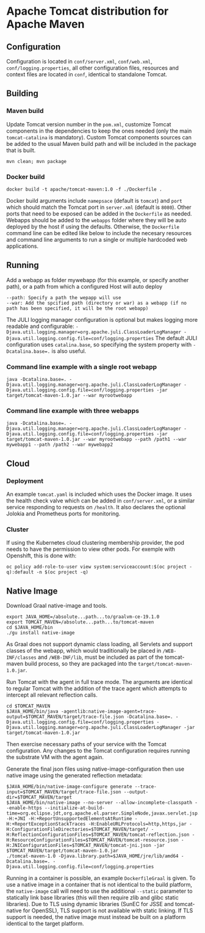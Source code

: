 <!--

    Licensed to the Apache Software Foundation (ASF) under one
    or more contributor license agreements.  See the NOTICE file
    distributed with this work for additional information
    regarding copyright ownership.  The ASF licenses this file
    to you under the Apache License, Version 2.0 (the
    "License"); you may not use this file except in compliance
    with the License.  You may obtain a copy of the License at

      http://www.apache.org/licenses/LICENSE-2.0

    Unless required by applicable law or agreed to in writing,
    software distributed under the License is distributed on an
    "AS IS" BASIS, WITHOUT WARRANTIES OR CONDITIONS OF ANY
    KIND, either express or implied.  See the License for the
    specific language governing permissions and limitations
    under the License.

-->

# Apache Tomcat distribution for Apache Maven

## Configuration

Configuration is located in `conf/server.xml`, `conf/web.xml`, `conf/logging.properties`, all other configuration files, resources and context files are located in `conf`, identical to standalone Tomcat.

## Building

### Maven build

Update Tomcat version number in the `pom.xml`, customize Tomcat components in the dependencies to keep the ones needed (only the main `tomcat-catalina` is mandatory). Custom Tomcat components sources can be added to the usual Maven build path and will be included in the package that is built.
```
mvn clean; mvn package
```

### Docker build

```
docker build -t apache/tomcat-maven:1.0 -f ./Dockerfile .
```
Docker build arguments include `namepsace` (default is `tomcat`) and `port` which should match the Tomcat port in `server.xml` (default is `8080`). Other ports that need to be exposed can be added in the `Dockerfile` as needed. Webapps should be added to the `webapps` folder where they will be auto deployed by the host if using the defaults. Otherwise, the `Dockerfile` command line can be edited like below to include the necesary resources and command line arguments to run a single or multiple hardcoded web applications.

## Running

Add a webapp as folder mywebapp (for this example, or specify another path), or a path from which a configured Host will auto deploy
```
--path: Specify a path the wepapp will use
--war: Add the spcified path (directory or war) as a webapp (if no path has been specified, it will be the root webapp)
```

The JULI logging manager configuration is optional but makes logging more readable and configurable:
`-Djava.util.logging.manager=org.apache.juli.ClassLoaderLogManager -Djava.util.logging.config.file=conf/logging.properties`
The default JULI configuration uses `catalina.base`, so specifying the system property with `-Dcatalina.base=.` is also useful.

### Command line example with a single root webapp

```
java -Dcatalina.base=. -Djava.util.logging.manager=org.apache.juli.ClassLoaderLogManager -Djava.util.logging.config.file=conf/logging.properties -jar target/tomcat-maven-1.0.jar --war myrootwebapp
```

### Command line example with three webapps

```
java -Dcatalina.base=. -Djava.util.logging.manager=org.apache.juli.ClassLoaderLogManager -Djava.util.logging.config.file=conf/logging.properties -jar target/tomcat-maven-1.0.jar --war myrootwebapp --path /path1 --war mywebapp1 --path /path2 --war mywebapp2
```

## Cloud

### Deployment

An example `tomcat.yaml` is included which uses the Docker image. It uses the health check valve which can be added in `conf/server.xml`, or a similar service responding to requests on `/health`. It also declares the optional Jolokia and Prometheus ports for monitoring.

### Cluster

If using the Kubernetes cloud clustering membership provider, the pod needs to have the permission to view other pods. For exemple with Openshift, this is done with:
```
oc policy add-role-to-user view system:serviceaccount:$(oc project -q):default -n $(oc project -q)
```

## Native Image

Download Graal native-image and tools.
```
export JAVA_HOME=/absolute...path...to/graalvm-ce-19.1.0
export TOMCAT_MAVEN=/absolute...path...to/tomcat-maven
cd $JAVA_HOME/bin
./gu install native-image
```
As Graal does not support dynamic class loading, all Servlets and support classes of the webapp, which would traditionally be placed
in `/WEB-INF/classes` and `/WEB-INF/lib`, must be included as part of the tomcat-maven build process, so they are packaged into the
`target/tomcat-maven-1.0.jar`.

Run Tomcat with the agent in full trace mode. The arguments are identical to regular Tomcat with the addition of the trace agent which attempts to
intercept all relevant reflection calls.
```
cd $TOMCAT_MAVEN
$JAVA_HOME/bin/java -agentlib:native-image-agent=trace-output=$TOMCAT_MAVEN/target/trace-file.json -Dcatalina.base=. -Djava.util.logging.config.file=conf/logging.properties -Djava.util.logging.manager=org.apache.juli.ClassLoaderLogManager -jar target/tomcat-maven-1.0.jar
```
Then exercise necessary paths of your service with the Tomcat configuration. Any changes to the Tomcat configuration requires running
the substrate VM with the agent again.

Generate the final json files using native-image-configuration then use native image using the generated reflection metadata:
```
$JAVA_HOME/bin/native-image-configure generate --trace-input=$TOMCAT_MAVEN/target/trace-file.json --output-dir=$TOMCAT_MAVEN/target
$JAVA_HOME/bin/native-image --no-server --allow-incomplete-classpath --enable-https --initialize-at-build-time=org.eclipse.jdt,org.apache.el.parser.SimpleNode,javax.servlet.jsp.JspFactory,org.apache.jasper.servlet.JasperInitializer,org.apache.jasper.runtime.JspFactoryImpl -H:+JNI -H:+ReportUnsupportedElementsAtRuntime -H:+ReportExceptionStackTraces -H:EnableURLProtocols=http,https,jar -H:ConfigurationFileDirectories=$TOMCAT_MAVEN/target/ -H:ReflectionConfigurationFiles=$TOMCAT_MAVEN/tomcat-reflection.json -H:ResourceConfigurationFiles=$TOMCAT_MAVEN/tomcat-resource.json -H:JNIConfigurationFiles=$TOMCAT_MAVEN/tomcat-jni.json -jar $TOMCAT_MAVEN/target/tomcat-maven-1.0.jar
./tomcat-maven-1.0 -Djava.library.path=$JAVA_HOME/jre/lib/amd64 -Dcatalina.base=. -Djava.util.logging.config.file=conf/logging.properties
```

Running in a container is possible, an example `DockerfileGraal` is given. To use a native image in a container that is not identical to the build platform,
the `native-image` call will need to use the additional `--static` parameter to statically link base libraries (this will then require zlib and glibc
static libraries). Due to TLS using dynamic libraries (SunEC for JSSE and tomcat-native for OpenSSL), TLS support is not available with static linking.
If TLS support is needed, the native image must instead be built on a platform identical to the target platform.

